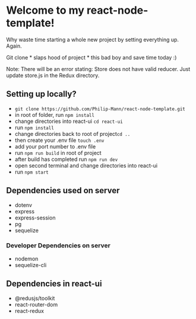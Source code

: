 # Welcome to my react-node-template!
Why waste time starting a whole new project by setting everything up. Again. 

Git clone * slaps hood of project * this bad boy and save time today :)

Note: There will be an error stating: Store does not have valid reducer. Just update store.js in the Redux directory.

## Setting up locally?
- `git clone https://github.com/Philip-Mann/react-node-template.git`
- in root of folder, run `npm install`
- change directories into react-ui `cd react-ui`
- run `npm install`
- change directories back to root of project`cd ..`
- then create your .env file `touch .env`
- add your port number to .env file
- run `npm run build` in root of project
- after build has completed run `npm run dev`
- open second terminal and change directories into react-ui
- run `npm start`

## Dependencies used on server
- dotenv
- express 
- express-session
- pg
- sequelize
### Developer Dependencies on server
- nodemon
- sequelize-cli

## Dependencies in react-ui
- @redusjs/toolkit
- react-router-dom
- react-redux